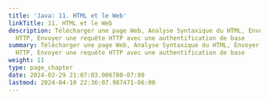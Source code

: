 ```yaml
---
title: 'Java: 11. HTML et le Web'
linkTitle: 11. HTML et le Web
description: Télécharger une page Web, Analyse Syntaxique du HTML, Envoyer une requête
  HTTP, Envoyer une requête HTTP avec une authentification de base
summary: Télécharger une page Web, Analyse Syntaxique du HTML, Envoyer une requête
  HTTP, Envoyer une requête HTTP avec une authentification de base
weight: 11
type: page_chapter
date: 2024-02-29 21:07:03.006780-07:00
lastmod: 2024-04-10 22:36:07.987471-06:00
---
```

